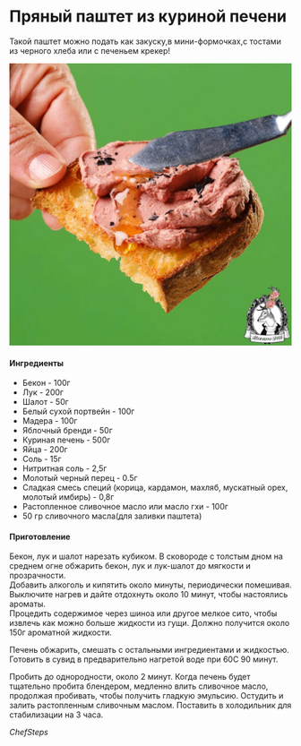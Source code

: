 ﻿---
image: ../../pics/photo_2024-07-23_12-12-07.jpg
---
# Пряный паштет из куриной печени

Такой паштет можно подать как закуску,в мини-формочках,с тостами из черного хлеба или с печеньем крекер!

![Пряный паштет из куриной печени](../../pics/photo_2024-07-23_12-12-07.jpg)

#### Ингредиенты

* Бекон - 100г
* Лук - 200г
* Шалот - 50г
* Белый сухой портвейн - 100г
* Мадера - 100г
* Яблочный бренди - 50г
* Куриная печень - 500г
* Яйца - 200г
* Соль - 15г
* Нитритная соль - 2,5г
* Молотый черный перец - 0.5г
* Сладкая смесь специй (корица, кардамон, махляб, мускатный орех, молотый имбирь) - 0,8г
* Растопленное сливочное масло или масло гхи - 100г
* 50 гр сливочного масла\(для заливки паштета\)

#### Приготовление

Бекон, лук и шалот нарезать кубиком. В сковороде с толстым дном на среднем огне обжарить бекон, лук и лук-шалот до мягкости и прозрачности.  
Добавить алкоголь и кипятить около минуты, периодически помешивая. Выключите нагрев и дайте отдохнуть около 10 минут, чтобы настоялись ароматы.  
Процедить содержимое через шиноа или другое мелкое сито, чтобы извлечь как можно больше жидкости из гущи. Должно получится около 150г ароматной жидкости.  

Печень обжарить, смешать с остальными ингредиентами и жидкостью. Готовить в сувид в предварительно нагретой воде при 60С 90 минут.

Пробить до однородности, около 2 минут. Когда печень будет тщательно пробита блендером, медленно влить сливочное масло, продолжая пробивать, чтобы получить гладкую эмульсию. Остудить и залить растопленным сливочным маслом. Поставить в холодильник для стабилизации на 3 часа.

_ChefSteps_
